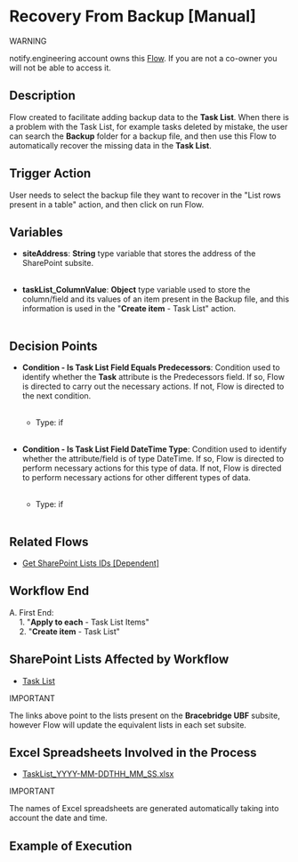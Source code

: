 # Recovery From Backup [Manual]

<div class="warning">
<p class="admonition-title">WARNING</p>
<p>notify.engineering account owns this <a href="https://make.powerautomate.com/environments/Default-a5273f41-687e-4e5e-9fba-18c6ce465b41/flows/shared/84ce37ba-b27a-441e-a2d1-756144804bc1/details" target="_blank">Flow</a>. If you are not a co-owner you will not be able to access it.</p>
</div>

## Description
Flow created to facilitate adding backup data to the **Task List**. When there is a problem with the Task List, for example tasks deleted by mistake, the user can search the **Backup** folder for a backup file, and then use this Flow to automatically recover the missing data in the **Task List**.

## Trigger Action
User needs to select the backup file they want to recover in the "List rows present in a table" action, and then click on run Flow.

## Variables
* **siteAddress**: **String** type variable that stores the address of the SharePoint subsite.
<br></br>

* **taskList_ColumnValue**: **Object** type variable used to store the column/field and its values ​​of an item present in the Backup file, and this information is used in the "**Create item** - Task List" action.
<br></br>


## Decision Points
* **Condition - Is Task List Field Equals Predecessors**: Condition used to identify whether the **Task** attribute is the Predecessors field. If so, Flow is directed to carry out the necessary actions. If not, Flow is directed to the next condition.
<br></br>
    * Type: if
<br></br>

* **Condition - Is Task List Field DateTime Type**: Condition used to identify whether the attribute/field is of type DateTime. If so, Flow is directed to perform necessary actions for this type of data. If not, Flow is directed to perform necessary actions for other different types of data.
<br></br>
    * Type: if
<br></br>


## Related Flows
* [Get SharePoint Lists IDs [Dependent]](../General/Get%20SharePoint%20Lists%20IDs%20[Dependent].md)


## Workflow End
A. First End:  
    &emsp; 1. "**Apply to each** - Task List Items"  
    &emsp; 2. "**Create item** - Task List"


## SharePoint Lists Affected by Workflow
* <a href="https://vistacaretech.sharepoint.com/sites/engineering/Bell/BracebridgeUBF/Lists/Task%20List/1000%20Tasks.aspx" target="_blank">Task List</a>

<div class="note">
<p class="admonition-title">IMPORTANT</p>
<p>The links above point to the lists present on the <b>Bracebridge UBF</b> subsite, however Flow will update the equivalent lists in each set subsite.</p>
</div>


## Excel Spreadsheets Involved in the Process
* <a href="https://vistacaretech.sharepoint.com/:f:/s/engineering/Bell/BracebridgeUBF/EgRg0ZhAsQJItve9WdAy6XABT1AvCXZymwdqJwo48O8cZg?e=CVuG5f" target="_blank">TaskList_YYYY-MM-DDTHH_MM_SS.xlsx</a>


<div class="note">
<p class="admonition-title">IMPORTANT</p>
<p>The names of Excel spreadsheets are generated automatically taking into account the date and time.</p>
</div>

## Example of Execution